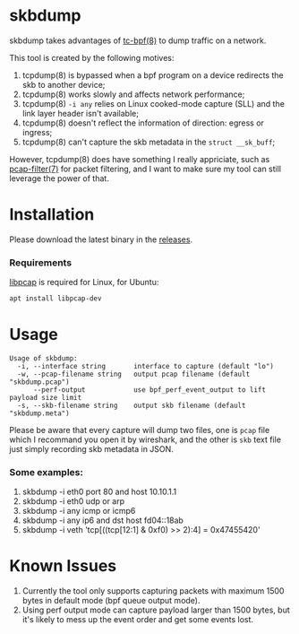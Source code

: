# skbdump

skbdump takes advantages of [tc-bpf(8)](https://man7.org/linux/man-pages/man8/tc-bpf.8.html) to dump traffic on a network.

This tool is created by the following motives:

1. tcpdump(8) is bypassed when a bpf program on a device redirects the skb to another device;
2. tcpdump(8) works slowly and affects network performance;
3. tcpdump(8) `-i any` relies on Linux cooked-mode capture (SLL) and the link layer header isn't available;
4. tcpdump(8) doesn't reflect the information of direction: egress or ingress;
5. tcpdump(8) can't capture the skb metadata in the `struct __sk_buff`;

However, tcpdump(8) does have something I really appriciate, such as [pcap-filter(7)](https://linux.die.net/man/7/pcap-filter) for packet filtering, and I want to make sure my tool can still leverage the power of that.

# Installation

Please download the latest binary in the [releases](https://github.com/jschwinger233/skbdump/releases).

### Requirements

[libpcap](https://www.tcpdump.org/) is required for Linux, for Ubuntu:

```bash
apt install libpcap-dev
```

# Usage

```
Usage of skbdump:
  -i, --interface string       interface to capture (default "lo")
  -w, --pcap-filename string   output pcap filename (default "skbdump.pcap")
      --perf-output            use bpf_perf_event_output to lift payload size limit
  -s, --skb-filename string    output skb filename (default "skbdump.meta")
```

Please be aware that every capture will dump two files, one is `pcap` file which I recommand you open it by wireshark, and the other is `skb` text file just simply recording skb metadata in JSON.

### Some examples:

1. skbdump -i eth0 port 80 and host 10.10.1.1
2. skbdump -i eth0 udp or arp
3. skbdump -i any icmp or icmp6
4. skbdump -i any ip6 and dst host fd04::18ab
5. skbdump -i veth 'tcp[((tcp[12:1] & 0xf0) >> 2):4] = 0x47455420'

# Known Issues

1. Currently the tool only supports capturing packets with maximum 1500 bytes in default mode (bpf queue output mode).
2. Using perf output mode can capture payload larger than 1500 bytes, but it's likely to mess up the event order and get some events lost.
